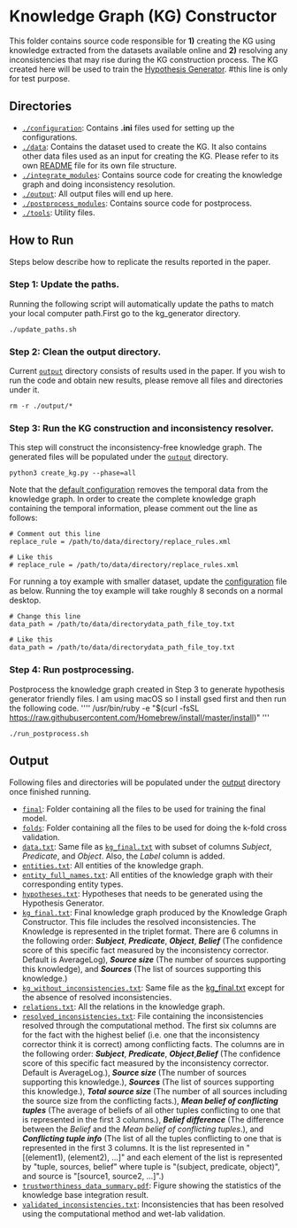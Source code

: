 # Knowledge Graph (KG) Constructor
This folder contains source code responsible for **1)** creating the KG using knowledge extracted from the datasets available online and **2)** resolving any inconsistencies that may rise during the KG construction process. The KG created here will be used to train the [Hypothesis Generator](/hypothesis_generator).
#this line is only for test purpose. 
## Directories
* <code>[./configuration](./configuration)</code>: Contains **.ini** files used for setting up the configurations.
* <code>[./data](./data)</code>: Contains the dataset used to create the KG. It also contains other data files used as an input for creating the KG. Please refer to its own [README](./data/README.md) file for its own file structure.
* <code>[./integrate_modules](./integrate_modules)</code>: Contains source code for creating the knowledge graph and doing inconsistency resolution.
* <code>[./output](./output)</code>: All output files will end up here.
* <code>[./postprocess_modules](./postprocess_modules)</code>: Contains source code for postprocess.
* <code>[./tools](./tools)</code>: Utility files.

## How to Run
Steps below describe how to replicate the results reported in the paper.

### Step 1: Update the paths.
Running the following script will automatically update the paths to match your local computer path.First go to the kg_generator directory.
```
./update_paths.sh
```

### Step 2: Clean the output directory.
Current <code>[output](./output)</code> directory consists of results used in the paper. If you wish to run the code and obtain new results, please remove all files and directories under it.
```
rm -r ./output/*
```

### Step 3: Run the KG construction and inconsistency resolver.
This step will construct the inconsistency-free knowledge graph. The generated files will be populated under the <code>[output](./output)</code> directory.
```
python3 create_kg.py --phase=all
```

Note that the [default configuration](./configuration/create_kg_config.ini) removes the temporal data from the knowledge graph. In order to create the complete knowledge graph containing the temporal information, please comment out the line as follows:
```
# Comment out this line
replace_rule = /path/to/data/directory/replace_rules.xml

# Like this
# replace_rule = /path/to/data/directory/replace_rules.xml
```

For running a toy example with smaller dataset, update the [configuration](./configuration/create_kg_config.ini) file as below. Running the toy example will take roughly 8 seconds on a normal desktop.
```
# Change this line
data_path = /path/to/data/directorydata_path_file_toy.txt

# Like this
data_path = /path/to/data/directorydata_path_file_toy.txt
```

### Step 4: Run postprocessing.
Postprocess the knowledge graph created in Step 3 to generate hypothesis generator friendly files. 
I am using macOS so I install gsed first and then run the following code. 
''''
/usr/bin/ruby -e "$(curl -fsSL https://raw.githubusercontent.com/Homebrew/install/master/install)"
'''

```
./run_postprocess.sh
```

## Output
Following files and directories will be populated under the [output](./output)</code> directory once finished running.

* <code>[final](./output/final)</code>: Folder containing all the files to be used for training the final model.
* <code>[folds](./output/folds)</code>: Folder containing all the files to be used for doing the k-fold cross validation.
* <code>[data.txt](./output/data.txt)</code>: Same file as <code>[kg_final.txt](./output/kg_final.txt)</code> with subset of columns *Subject*, *Predicate*, and *Object*. Also, the *Label* column is added.
* <code>[entities.txt](./output/entities.txt)</code>: All entities of the knowledge graph.
* <code>[entity_full_names.txt](./output/entity_full_names.txt)</code>: All entities of the knowledge graph with their corresponding entity types.
* <code>[hypotheses.txt](./output/hypotheses.txt)</code>: Hypotheses that needs to be generated using the Hypothesis Generator.
* <code>[kg_final.txt](./output/kg_final.txt)</code>: Final knowledge graph produced by the Knowledge Graph Constructor. This file includes the resolved inconsistencies. The Knowledge is represented in the triplet format. There are 6 columns in the following order: ***Subject***, ***Predicate***, ***Object***, ***Belief*** (The confidence score of this specific fact measured by the inconsistency corrector. Default is AverageLog), ***Source size*** (The number of sources supporting this knowledge), and ***Sources*** (The list of sources supporting this knowledge.)
* <code>[kg_without_inconsistencies.txt](./output/kg_without_inconsistencies.txt)</code>: Same file as the [kg_final.txt](./output/kg_final.txt) except for the absence of resolved inconsistencies.
* <code>[relations.txt](./output/relations.txt)</code>: All the relations in the knowledge graph.
* <code>[resolved_inconsistencies.txt](./output/resolved_inconsistencies.txt)</code>: File containing the inconsistencies resolved through the computational method. The first six columns are for the fact with the highest belief (i.e. one that the inconsistency corrector think it is correct) among conflicting facts. The columns are in the following order: ***Subject***, ***Predicate***, ***Object***,***Belief*** (The confidence score of this specific fact measured by the inconsistency corrector. Default is AverageLog.), ***Source size*** (The number of sources supporting this knowledge.), ***Sources*** (The list of sources supporting this knowledge.), ***Total source size*** (The number of all sources including the source size from the conflicting facts.), ***Mean belief of conflicting tuples*** (The average of beliefs of all other tuples conflicting to one that is represented in the first 3 columns.), ***Belief difference*** (The difference between the *Belief* and the *Mean belief of conflicting tuples*.), and ***Conflicting tuple info*** (The list of all the tuples conflicting to one that is represented in the first 3 columns. It is the list represented in "[(element1), (element2), ...]" and each element of the list is represented by "tuple, sources, belief" where tuple is "(subject, predicate, object)", and source is "[source1, source2, ...]".)
* <code>[trustworthiness_data_summary.pdf](./output/trustworthiness_data_summary.pdf)</code>: Figure showing the statistics of the knowledge base integration result.
* <code>[validated_inconsistencies.txt](./output/validated_inconsistencies.txt)</code>: Inconsistencies that has been resolved using the computational method and wet-lab validation.
